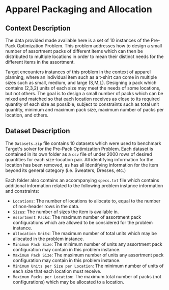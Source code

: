 # Apparel Packaging and Allocation
## Context Description
The data provided made available here is a set of 10 instances of the Pre-Pack Optimization Problem. This problem addresses
how to design a small number of assortment packs of different items which can then be distributed to multiple locations
in order to mean their distinct needs for the different items in the assortment.

Target encounters instances of this problem in the context of apparel planning, where an individual item such as a t-shirt
can come in multiple sizes such as small, medium, and large (S,M,L). Designing a pack which contains (2,3,2) units of each
size may meet the needs of some locations, but not others. The goal is to design a small number of packs which can be mixed
and matched so that each location receives as close to its required quantity of each size as possible, subject to constraints
such as total unit quantity, minimum and maximum pack size, maximum number of packs per location, and others.

## Dataset Description
The `Datasets.zip` file contains 10 datasets which were used to benchmark Target's solver for the Pre-Pack Optimization Problem.
Each dataset is contained in its own folder as a `csv` file of under 2000 rows of desired quantities for each size-location 
pair. All identifying information for the location has been removed, as has all identifying information for the item beyond
its general category (i.e. Sweaters, Dresses, etc.)

Each folder also contains an accompanying `specs.txt` file which contains additional information related to the following 
problem instance information and constraints:
- `Locations`: The number of locations to allocate to, equal to the number of non-header rows in the data.
- `Sizes`: The number of sizes the item is available in.
- `Assortment Packs`: The maximum number of assortment pack configurations which are allowed to be considered for the problem instance.
- `Allocation Units`: The maximum number of total units which may be allocated in the problem instance.
- `Minimum Pack Size`: The minimum number of units any assortment pack configuration may contain in this problem instance.
- `Maximum Pack Size`: The maximum number of units any assortment pack configuration may contain in this problem instance.
- `Minimum Units per Size per Location`: The minimum number of units of each size that each location must receive.
- `Maximum Packs per Location`: The maximum total number of packs (not configurations) which may be allocated to a location.